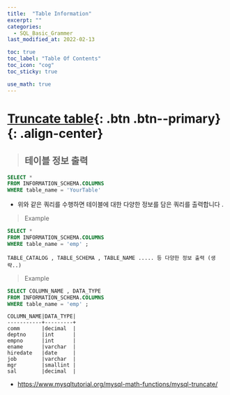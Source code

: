 ```yaml
---
title:  "Table Information"
excerpt: ""
categories:
  - SQL_Basic_Grammer
last_modified_at: 2022-02-13

toc: true
toc_label: "Table Of Contents"
toc_icon: "cog"
toc_sticky: true

use_math: true 
---
```


# [Truncate table](#link){: .btn .btn--primary}{: .align-center}

> ## 테이블 정보 출력 

```sql
SELECT *
FROM INFORMATION_SCHEMA.COLUMNS
WHERE table_name = 'YourTable'
```

- 위와 같은 쿼리를 수행하면 테이블에 대한 다양한 정보를 담은 쿼리를 출력합니다 .

> Example 

```sql
SELECT * 
FROM INFORMATION_SCHEMA.COLUMNS
WHERE table_name = 'emp' ; 
```

```
TABLE_CATALOG , TABLE_SCHEMA , TABLE_NAME ..... 등 다양한 정보 출력 (생략..)
```

> Example 

```sql
SELECT COLUMN_NAME , DATA_TYPE 
FROM INFORMATION_SCHEMA.COLUMNS
WHERE table_name = 'emp' ; 
```

```
COLUMN_NAME|DATA_TYPE|
-----------+---------+
comm       |decimal  |
deptno     |int      |
empno      |int      |
ename      |varchar  |
hiredate   |date     |
job        |varchar  |
mgr        |smallint |
sal        |decimal  |
```

- https://www.mysqltutorial.org/mysql-math-functions/mysql-truncate/



